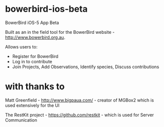 bowerbird-ios-beta
==================

BowerBird iOS-5 App Beta

Built as an in the field tool for the BowerBird website - http://www.bowerbird.org.au.

Allows users to:
- Register for BowerBird
- Log in to contribute
- Join Projects, Add Observations, Identify species, Discuss contributions


with thanks to
==============

Matt Greenfield - http://www.bigpaua.com/ - creator of MGBox2 which is used extensively for the UI

The RestKit project - https://github.com/restkit - which is used for Server Communication